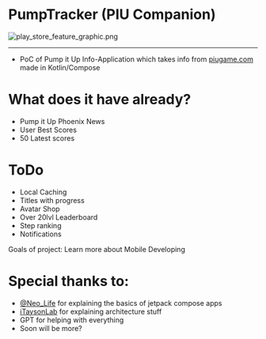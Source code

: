 # PumpTracker (PIU Companion)

![play_store_feature_graphic.png](https://i.imgur.com/e6UwRB8.png)

---

* PoC of Pump it Up Info-Application which takes info from [piugame.com](https://piugame.com) made
  in Kotlin/Compose

# What does it have already?

* Pump it Up Phoenix News
* User Best Scores
* 50 Latest scores

# ToDo

* Local Caching
* Titles with progress
* Avatar Shop
* Over 20lvl Leaderboard
* Step ranking
* Notifications

Goals of project: Learn more about Mobile Developing

# Special thanks to:

* [@Neo_Life](https://github.com/TiredClone) for explaining the basics of jetpack compose apps
* [iTaysonLab](https://github.com/iTaysonLab) for explaining architecture stuff
* GPT for helping with everything
* Soon will be more?
